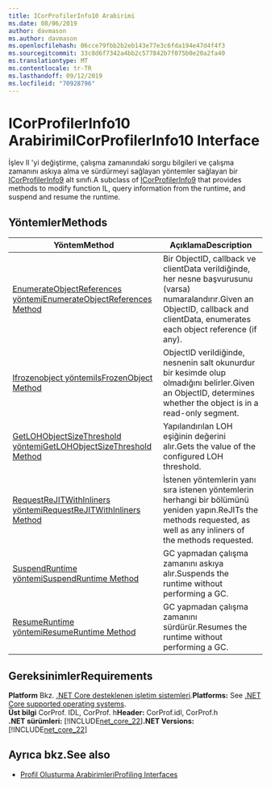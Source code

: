 ```yaml
---
title: ICorProfilerInfo10 Arabirimi
ms.date: 08/06/2019
author: davmason
ms.author: davmason
ms.openlocfilehash: 06cce79fbb2b2eb143e77e3c6fda194e47d4f4f3
ms.sourcegitcommit: 33c8d6f7342a4bb2c577842b7f075b0e20a2fa40
ms.translationtype: MT
ms.contentlocale: tr-TR
ms.lasthandoff: 09/12/2019
ms.locfileid: "70928796"
---
```

# <a name="icorprofilerinfo10-interface"></a><span data-ttu-id="c82be-102">ICorProfilerInfo10 Arabirimi</span><span class="sxs-lookup"><span data-stu-id="c82be-102">ICorProfilerInfo10 Interface</span></span>

<span data-ttu-id="c82be-103">İşlev Il 'yi değiştirme, çalışma zamanındaki sorgu bilgileri ve çalışma zamanını askıya alma ve sürdürmeyi sağlayan yöntemler sağlayan bir [ICorProfilerInfo9](../../../../docs/framework/unmanaged-api/profiling/icorprofilerinfo9-interface.md) alt sınıfı.</span><span class="sxs-lookup"><span data-stu-id="c82be-103">A subclass of [ICorProfilerInfo9](../../../../docs/framework/unmanaged-api/profiling/icorprofilerinfo9-interface.md) that provides methods to modify function IL, query information from the runtime, and suspend and resume the runtime.</span></span>

## <a name="methods"></a><span data-ttu-id="c82be-104">Yöntemler</span><span class="sxs-lookup"><span data-stu-id="c82be-104">Methods</span></span>  

| <span data-ttu-id="c82be-105">Yöntem</span><span class="sxs-lookup"><span data-stu-id="c82be-105">Method</span></span>|<span data-ttu-id="c82be-106">Açıklama</span><span class="sxs-lookup"><span data-stu-id="c82be-106">Description</span></span>|  
| ------------|-----------------|  
|[<span data-ttu-id="c82be-107">EnumerateObjectReferences yöntemi</span><span class="sxs-lookup"><span data-stu-id="c82be-107">EnumerateObjectReferences Method</span></span>](../../../../docs/framework/unmanaged-api/profiling/icorprofilerinfo10-enumerateobjectreferences-method.md)|<span data-ttu-id="c82be-108">Bir ObjectID, callback ve clientData verildiğinde, her nesne başvurusunu (varsa) numaralandırır.</span><span class="sxs-lookup"><span data-stu-id="c82be-108">Given an ObjectID, callback and clientData, enumerates each object reference (if any).</span></span> |
|[<span data-ttu-id="c82be-109">Ifrozenobject yöntemi</span><span class="sxs-lookup"><span data-stu-id="c82be-109">IsFrozenObject Method</span></span>](../../../../docs/framework/unmanaged-api/profiling/icorprofilerinfo10-isfrozenobject-method.md)|<span data-ttu-id="c82be-110">ObjectID verildiğinde, nesnenin salt okunurdur bir kesimde olup olmadığını belirler.</span><span class="sxs-lookup"><span data-stu-id="c82be-110">Given an ObjectID, determines whether the object is in a read-only segment.</span></span> |
|[<span data-ttu-id="c82be-111">GetLOHObjectSizeThreshold yöntemi</span><span class="sxs-lookup"><span data-stu-id="c82be-111">GetLOHObjectSizeThreshold Method</span></span>](../../../../docs/framework/unmanaged-api/profiling/icorprofilerinfo10-getlohobjectsizethreshold-method.md)|<span data-ttu-id="c82be-112">Yapılandırılan LOH eşiğinin değerini alır.</span><span class="sxs-lookup"><span data-stu-id="c82be-112">Gets the value of the configured LOH threshold.</span></span> |
|[<span data-ttu-id="c82be-113">RequestReJITWithInliners yöntemi</span><span class="sxs-lookup"><span data-stu-id="c82be-113">RequestReJITWithInliners Method</span></span>](../../../../docs/framework/unmanaged-api/profiling/icorprofilerinfo10-requestrejitwithinliners-method.md)| <span data-ttu-id="c82be-114">İstenen yöntemlerin yanı sıra istenen yöntemlerin herhangi bir bölümünü yeniden yapın.</span><span class="sxs-lookup"><span data-stu-id="c82be-114">ReJITs the methods requested, as well as any inliners of the methods requested.</span></span>  |
|[<span data-ttu-id="c82be-115">SuspendRuntime yöntemi</span><span class="sxs-lookup"><span data-stu-id="c82be-115">SuspendRuntime Method</span></span>](../../../../docs/framework/unmanaged-api/profiling/icorprofilerinfo10-suspendruntime-method.md)| <span data-ttu-id="c82be-116">GC yapmadan çalışma zamanını askıya alır.</span><span class="sxs-lookup"><span data-stu-id="c82be-116">Suspends the runtime without performing a GC.</span></span> |
|[<span data-ttu-id="c82be-117">ResumeRuntime yöntemi</span><span class="sxs-lookup"><span data-stu-id="c82be-117">ResumeRuntime Method</span></span>](../../../../docs/framework/unmanaged-api/profiling/icorprofilerinfo10-resumeruntime-method.md)| <span data-ttu-id="c82be-118">GC yapmadan çalışma zamanını sürdürür.</span><span class="sxs-lookup"><span data-stu-id="c82be-118">Resumes the runtime without performing a GC.</span></span> |

## <a name="requirements"></a><span data-ttu-id="c82be-119">Gereksinimler</span><span class="sxs-lookup"><span data-stu-id="c82be-119">Requirements</span></span>  
<span data-ttu-id="c82be-120">**Platform** Bkz. [.NET Core desteklenen işletim sistemleri](../../../core/windows-prerequisites.md#net-core-supported-operating-systems).</span><span class="sxs-lookup"><span data-stu-id="c82be-120">**Platforms:** See [.NET Core supported operating systems](../../../core/windows-prerequisites.md#net-core-supported-operating-systems).</span></span>  
<span data-ttu-id="c82be-121">**Üst bilgi** CorProf. IDL, CorProf. h</span><span class="sxs-lookup"><span data-stu-id="c82be-121">**Header:** CorProf.idl, CorProf.h</span></span>  
<span data-ttu-id="c82be-122">**.NET sürümleri:** [!INCLUDE[net_core_22](../../../../includes/net-core-30-md.md)]</span><span class="sxs-lookup"><span data-stu-id="c82be-122">**.NET Versions:** [!INCLUDE[net_core_22](../../../../includes/net-core-30-md.md)]</span></span> 

## <a name="see-also"></a><span data-ttu-id="c82be-123">Ayrıca bkz.</span><span class="sxs-lookup"><span data-stu-id="c82be-123">See also</span></span>

- [<span data-ttu-id="c82be-124">Profil Oluşturma Arabirimleri</span><span class="sxs-lookup"><span data-stu-id="c82be-124">Profiling Interfaces</span></span>](../../../../docs/framework/unmanaged-api/profiling/profiling-interfaces.md)
